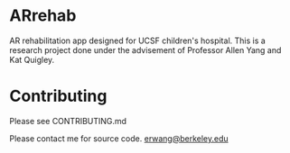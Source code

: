 # ARrehab
AR rehabilitation app designed for UCSF children's hospital.
This is a research project done under the advisement of Professor Allen Yang and Kat Quigley.

# Contributing
Please see CONTRIBUTING.md

Please contact me for source code. erwang@berkeley.edu
